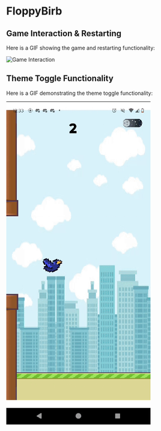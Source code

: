# FloppyBirb

## Game Interaction & Restarting

Here is a GIF showing the game and restarting functionality:

![Game Interaction](https://github.com/agrikatheprogrammer/FloppyBirb/blob/main/game_outlook.gif)

## Theme Toggle Functionality

Here is a GIF demonstrating the theme toggle functionality:

![Theme Toggle](https://github.com/agrikatheprogrammer/FloppyBirb/blob/main/theme_toggle.gif)

